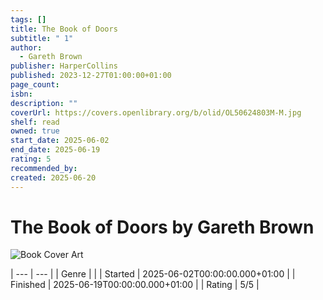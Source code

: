 ```yaml
---
tags: []
title: The Book of Doors
subtitle: " 1"
author:
  - Gareth Brown
publisher: HarperCollins
published: 2023-12-27T01:00:00+01:00
page_count: 
isbn: 
description: ""
coverUrl: https://covers.openlibrary.org/b/olid/OL50624803M-M.jpg
shelf: read
owned: true
start_date: 2025-06-02
end_date: 2025-06-19
rating: 5
recommended_by: 
created: 2025-06-20
---
```


# The Book of Doors by Gareth Brown

![Book Cover Art](https://covers.openlibrary.org/b/olid/OL50624803M-M.jpg)


| --- | --- |
| Genre |  |
| Started | 2025-06-02T00:00:00.000+01:00 |
| Finished | 2025-06-19T00:00:00.000+01:00 |
| Rating | 5/5 |

